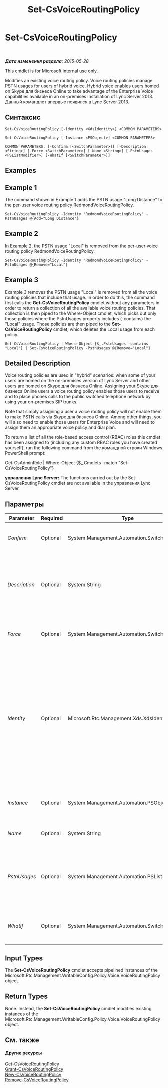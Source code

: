 ﻿---
title: Set-CsVoiceRoutingPolicy
TOCTitle: Set-CsVoiceRoutingPolicy
ms:assetid: cff51726-88c6-4cdf-aaad-a7246c4408c5
ms:mtpsurl: https://technet.microsoft.com/ru-ru/library/JJ205313(v=OCS.15)
ms:contentKeyID: 49311228
ms.date: 05/19/2016
mtps_version: v=OCS.15
ms.translationtype: HT
---

# Set-CsVoiceRoutingPolicy

 

_**Дата изменения раздела:** 2015-05-28_

This cmdlet is for Microsoft internal use only.

Modifies an existing voice routing policy. Voice routing policies manage PSTN usages for users of hybrid voice. Hybrid voice enables users homed on Skype для бизнеса Online to take advantage of the Enterprise Voice capabilities available in an on-premises installation of Lync Server 2013. Данный командлет впервые появился в Lync Server 2013.

## Синтаксис

    Set-CsVoiceRoutingPolicy [-Identity <XdsIdentity>] <COMMON PARAMETERS>

    Set-CsVoiceRoutingPolicy [-Instance <PSObject>] <COMMON PARAMETERS>

    COMMON PARAMETERS: [-Confirm [<SwitchParameter>]] [-Description <String>] [-Force <SwitchParameter>] [-Name <String>] [-PstnUsages <PSListModifier>] [-WhatIf [<SwitchParameter>]]

## Examples

## Example 1

The command shown in Example 1 adds the PSTN usage "Long Distance" to the per-user voice routing policy RedmondVoiceRoutingPolicy.

    Set-CsVoiceRoutingPolicy -Identity "RedmondVoiceRoutingPolicy" -PstnUsages @{Add="Long Distance"}

## Example 2

In Example 2, the PSTN usage "Local" is removed from the per-user voice routing policy RedmondVoiceRoutingPolicy.

    Set-CsVoiceRoutingPolicy -Identity "RedmondVoiceRoutingPolicy" -PstnUsages @{Remove="Local"}

## Example 3

Example 3 removes the PSTN usage "Local" is removed from all the voice routing policies that include that usage. In order to do this, the command first calls the **Get-CsVoiceRoutingPolicy** cmdlet without any parameters in order to return a collection of all the available voice routing policies. That collection is then piped to the Where-Object cmdlet, which picks out only those policies where the PstnUsages property includes (-contains) the "Local" usage. Those policies are then piped to the **Set-CsVoiceRoutingPolicy** cmdlet, which deletes the Local usage from each policy.

    Get-CsVoiceRoutingPolicy | Where-Object {$_.PstnUsages -contains "Local"} | Set-CsVoiceRoutingPolicy -PstnUsages @{Remove="Local"}

## Detailed Description

Voice routing policies are used in "hybrid" scenarios: when some of your users are homed on the on-premises version of Lync Server and other users are homed on Skype для бизнеса Online. Assigning your Skype для бизнеса Online users a voice routing policy enables those users to receive and to place phones calls to the public switched telephone network by using your on-premises SIP trunks.

Note that simply assigning a user a voice routing policy will not enable them to make PSTN calls via Skype для бизнеса Online. Among other things, you will also need to enable those users for Enterprise Voice and will need to assign them an appropriate voice policy and dial plan.

To return a list of all the role-based access control (RBAC) roles this cmdlet has been assigned to (including any custom RBAC roles you have created yourself), run the following command from the командной строки Windows PowerShell prompt:

Get-CsAdminRole | Where-Object {$\_.Cmdlets –match "Set-CsVoiceRoutingPolicy"}

**управления Lync Server:** The functions carried out by the Set-CsVoiceRoutingPolicy cmdlet are not available in the управления Lync Server.

## Параметры


<table>
<colgroup>
<col style="width: 25%" />
<col style="width: 25%" />
<col style="width: 25%" />
<col style="width: 25%" />
</colgroup>
<thead>
<tr class="header">
<th>Parameter</th>
<th>Required</th>
<th>Type</th>
<th>Description</th>
</tr>
</thead>
<tbody>
<tr class="odd">
<td><p><em>Confirm</em></p></td>
<td><p>Optional</p></td>
<td><p>System.Management.Automation.SwitchParameter</p></td>
<td><p>Prompts you for confirmation before executing the command.</p></td>
</tr>
<tr class="even">
<td><p><em>Description</em></p></td>
<td><p>Optional</p></td>
<td><p>System.String</p></td>
<td><p>Enables administrators to provide explanatory text to accompany a voice routing policy. For example, the Description might include information about the users the policy should be assigned to.</p></td>
</tr>
<tr class="odd">
<td><p><em>Force</em></p></td>
<td><p>Optional</p></td>
<td><p>System.Management.Automation.SwitchParameter</p></td>
<td><p>Suppresses the display of any non-fatal error message that might arise when running the command.</p></td>
</tr>
<tr class="even">
<td><p><em>Identity</em></p></td>
<td><p>Optional</p></td>
<td><p>Microsoft.Rtc.Management.Xds.XdsIdentity</p></td>
<td><p>Unique identifier assigned to the policy when it was created. Voice routing policies can be assigned at the global scope or the per-user scope. To refer to the global instance, use this syntax:</p>
<p>-Identity global</p>
<p>To refer to a per-user policy, use syntax similar to this:</p>
<p>-Identity &quot;RedmondVoiceRoutingPolicy&quot;</p>
<p>If you do not specify an Identity, then the <strong>Set-CsVoiceRoutingPolicy</strong> cmdlet will modify the global policy.</p></td>
</tr>
<tr class="odd">
<td><p><em>Instance</em></p></td>
<td><p>Optional</p></td>
<td><p>System.Management.Automation.PSObject</p></td>
<td><p>Allows you to pass a reference to an object to the cmdlet rather than set individual parameter values.</p></td>
</tr>
<tr class="even">
<td><p><em>Name</em></p></td>
<td><p>Optional</p></td>
<td><p>System.String</p></td>
<td><p>A friendly name describing this policy.</p></td>
</tr>
<tr class="odd">
<td><p><em>PstnUsages</em></p></td>
<td><p>Optional</p></td>
<td><p>System.Management.Automation.PSListModifier</p></td>
<td><p>A list of PSTN usages (such as Local or Long Distance) that can be applied to this voice routing policy. The PSTN usage must be an existing usage. (PSTN usages can be retrieved by calling the <strong>Get-CsPstnUsage</strong> cmdlet.)</p></td>
</tr>
<tr class="even">
<td><p><em>WhatIf</em></p></td>
<td><p>Optional</p></td>
<td><p>System.Management.Automation.SwitchParameter</p></td>
<td><p>Describes what would happen if you executed the command without actually executing the command.</p></td>
</tr>
</tbody>
</table>


## Input Types

The **Set-CsVoiceRoutingPolicy** cmdlet accepts pipelined instances of the Microsoft.Rtc.Management.WritableConfig.Policy.Voice.VoiceRoutingPolicy object.

## Return Types

None. Instead, the **Set-CsVoiceRoutingPolicy** cmdlet modifies existing instances of the Microsoft.Rtc.Management.WritableConfig.Policy.Voice.VoiceRoutingPolicy object.

## См. также

#### Другие ресурсы

[Get-CsVoiceRoutingPolicy](get-csvoiceroutingpolicy.md)  
[Grant-CsVoiceRoutingPolicy](grant-csvoiceroutingpolicy.md)  
[New-CsVoiceRoutingPolicy](new-csvoiceroutingpolicy.md)  
[Remove-CsVoiceRoutingPolicy](remove-csvoiceroutingpolicy.md)

